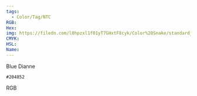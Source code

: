 ```yaml
---
tags:
  - Color/Tag/NTC
RGB:
Hex:
img: https://filedn.com/l0hpzxl1f01yT7GHxtF8cyk/Color%20Snake/standard_csv_to_svg//204852.svg
CMYK:
HSL:
Name:
---
```

Blue Dianne
```palette
#204852
```
RGB
